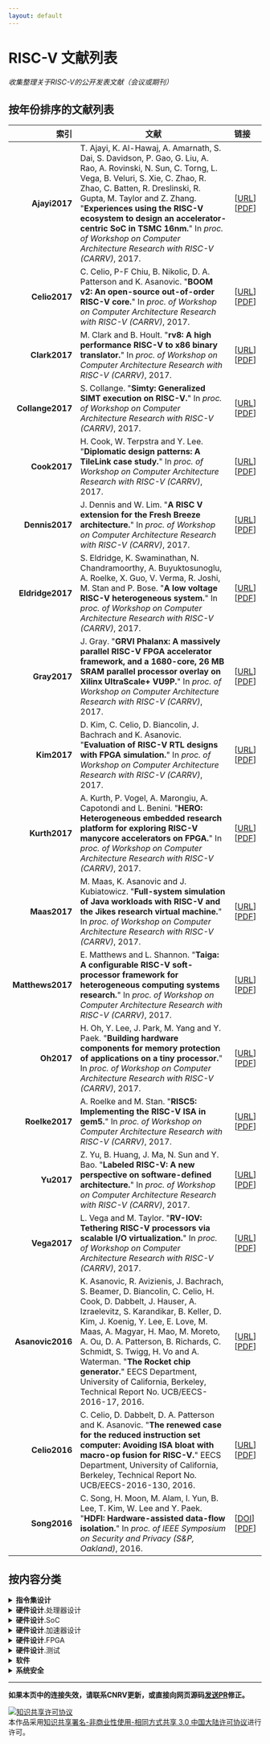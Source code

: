 ```yaml
---
layout: default
---
```


# RISC-V 文献列表

*收集整理关于RISC-V的公开发表文献（会议或期刊）*

## 按年份排序的文献列表

| 索引               | 文献  |  链接     |
| ---:               | ---   | :---     |
| <a name="Ajayi2017">**Ajayi2017**</a> | T. Ajayi, K. Al-Hawaj, A. Amarnath, S. Dai, S. Davidson, P. Gao, G. Liu, A. Rao, A. Rovinski, N. Sun, C. Torng, L. Vega, B. Veluri, S. Xie, C. Zhao, R. Zhao, C. Batten, R. Dreslinski, R. Gupta, M. Taylor and Z. Zhang. "**Experiences using the RISC-V ecosystem to design an accelerator-centric SoC in TSMC 16nm.**" In _proc. of Workshop on Computer Architecture Research with RISC-V (CARRV)_, 2017. | [[URL](https://carrv.github.io/)]  [[PDF](https://carrv.github.io/papers/ajayi-celerity-carrv2017.pdf)] |
| <a name="Celio2017">**Celio2017**</a> | C. Celio, P-F Chiu, B. Nikolic, D. A. Patterson and K. Asanovic. "**BOOM v2: An open-source out-of-order RISC-V core.**" In _proc. of Workshop on Computer Architecture Research with RISC-V (CARRV)_, 2017. | [[URL](https://carrv.github.io/)] [[PDF](https://carrv.github.io/papers/celio-boom2-carrv2017.pdf)] |
| <a name="Clark2017">**Clark2017**</a> | M. Clark and B. Hoult. "**rv8: A high performance RISC-V to x86 binary translator.**" In _proc. of Workshop on Computer Architecture Research with RISC-V (CARRV)_, 2017. | [[URL](https://carrv.github.io/)] [[PDF](https://carrv.github.io/papers/clark-rv8-carrv2017.pdf)] |
| <a name="Collange2017">**Collange2017**</a> | S. Collange. "**Simty: Generalized SIMT execution on RISC-V.**" In _proc. of Workshop on Computer Architecture Research with RISC-V (CARRV)_, 2017. | [[URL](https://carrv.github.io/)] [[PDF](https://carrv.github.io/papers/collange-simty-carrv2017.pdf)] |
| <a name="Cook2017">**Cook2017**</a> | H. Cook, W. Terpstra and Y. Lee. "**Diplomatic design patterns: A TileLink case study.**" In _proc. of Workshop on Computer Architecture Research with RISC-V (CARRV)_, 2017. | [[URL](https://carrv.github.io/)] [[PDF](https://carrv.github.io/papers/cook-diplomacy-carrv2017.pdf)] |
|<a name="Dennis2017">**Dennis2017**</a> | J. Dennis and W. Lim. "**A RISC V extension for the Fresh Breeze architecture.**" In _proc. of Workshop on Computer Architecture Research with RISC-V (CARRV)_, 2017. | [[URL](https://carrv.github.io/)] [[PDF](https://carrv.github.io/papers/dennis-fresh_breeze-carrv2017.pdf)] |
| <a name="Eldridge2017">**Eldridge2017**</a> | S. Eldridge, K. Swaminathan, N. Chandramoorthy, A. Buyuktosunoglu, A. Roelke, X. Guo, V. Verma, R. Joshi, M. Stan and P. Bose. "**A low voltage RISC-V heterogeneous system.**" In _proc. of Workshop on Computer Architecture Research with RISC-V (CARRV)_, 2017. | [[URL](https://carrv.github.io/)] [[PDF](https://carrv.github.io/papers/eldridge-velour-carrv2017.pdf)] |
| <a name="Gray2017">**Gray2017**</a> | J. Gray. "**GRVI Phalanx: A massively parallel RISC-V FPGA accelerator framework, and a 1680-core, 26 MB SRAM parallel processor overlay on Xilinx UltraScale+ VU9P.**" In _proc. of Workshop on Computer Architecture Research with RISC-V (CARRV)_, 2017. | [[URL](https://carrv.github.io/)] [[PDF](https://carrv.github.io/papers/gray-phalanx-carrv2017.pdf)] |
| <a name="Kim2017">**Kim2017**</a> | D. Kim, C. Celio, D. Biancolin, J. Bachrach and K. Asanovic. "**Evaluation of RISC-V RTL designs with FPGA simulation.**"  In _proc. of Workshop on Computer Architecture Research with RISC-V (CARRV)_, 2017. | [[URL](https://carrv.github.io/)] [[PDF](https://carrv.github.io/papers/kim-midas-carrv2017.pdf)] |
| <a name="Kurth2017">**Kurth2017**</a> | A. Kurth, P. Vogel, A. Marongiu, A. Capotondi and L. Benini. "**HERO: Heterogeneous embedded research platform for exploring RISC-V manycore accelerators on FPGA.**" In _proc. of Workshop on Computer Architecture Research with RISC-V (CARRV)_, 2017. | [[URL](https://carrv.github.io/)] [[PDF](https://carrv.github.io/papers/kurth-hero-carrv2017.pdf)] |
| <a name="Maas2017">**Maas2017**</a> | M. Maas, K. Asanovic and J. Kubiatowicz. "**Full-system simulation of Java workloads with RISC-V and the Jikes research virtual machine.**" In _proc. of Workshop on Computer Architecture Research with RISC-V (CARRV)_, 2017. | [[URL](https://carrv.github.io/)] [[PDF](https://carrv.github.io/papers/maas-simulation-jikesrvm-carrv2017.pdf)] |
| <a name="Matthews2017">**Matthews2017**</a> | E. Matthews and L. Shannon. "**Taiga: A configurable RISC-V soft-processor framework for heterogeneous computing systems research.**" In _proc. of Workshop on Computer Architecture Research with RISC-V (CARRV)_, 2017. | [[URL](https://carrv.github.io/)] [[PDF](https://carrv.github.io/papers/matthews-taiga-carrv2017.pdf)] |
| <a name="Oh2017">**Oh2017**</a> | H. Oh, Y. Lee, J. Park, M. Yang and Y. Paek. "**Building hardware components for memory protection of applications on a tiny processor.**"  In _proc. of Workshop on Computer Architecture Research with RISC-V (CARRV)_, 2017. | [[URL](https://carrv.github.io/)] [[PDF](https://carrv.github.io/papers/oh-mpu-carrv2017.pdf)] |
| <a name="Roelke2017">**Roelke2017**</a> | A. Roelke and M. Stan. "**RISC5: Implementing the RISC-V ISA in gem5.**" In _proc. of Workshop on Computer Architecture Research with RISC-V (CARRV)_, 2017. | [[URL](https://carrv.github.io/)] [[PDF](https://carrv.github.io/papers/roelke-risc5-carrv2017.pdf)] |
| <a name="Yu2017">**Yu2017**</a> | Z. Yu, B. Huang, J. Ma, N. Sun and Y. Bao. "**Labeled RISC-V: A new perspective on software-defined architecture.**" In _proc. of Workshop on Computer Architecture Research with RISC-V (CARRV)_, 2017. | [[URL](https://carrv.github.io/)] [[PDF](https://carrv.github.io/papers/yu-labeled_riscv-carrv2017.pdf)] |
| <a name="Vega2017">**Vega2017**</a> | L. Vega and M. Taylor. "**RV-IOV: Tethering RISC-V processors via scalable I/O virtualization.**" In _proc. of Workshop on Computer Architecture Research with RISC-V (CARRV)_, 2017. | [[URL](https://carrv.github.io/)] [[PDF](https://carrv.github.io/papers/vega-rv_iov-carrv2017.pdf)] |
| <a name="Asanovic2016">**Asanovic2016**</a> | K. Asanovic, R. Avizienis, J. Bachrach, S. Beamer, D. Biancolin, C. Celio, H. Cook, D. Dabbelt, J. Hauser, A. Izraelevitz, S. Karandikar, B. Keller, D. Kim, J. Koenig, Y. Lee, E. Love, M. Maas, A. Magyar, H. Mao, M. Moreto, A. Ou, D. A. Patterson, B. Richards, C. Schmidt, S. Twigg, H. Vo and A. Waterman. "**The Rocket chip generator.**" EECS Department, University of California, Berkeley, Technical Report No. UCB/EECS-2016-17, 2016. | [[URL](https://www2.eecs.berkeley.edu/Pubs/TechRpts/2016/EECS-2016-17.html)] [[PDF](https://www2.eecs.berkeley.edu/Pubs/TechRpts/2016/EECS-2016-17.pdf)] |
| <a name="Celio2016">**Celio2016**</a> | C. Celio, D. Dabbelt, D. A. Patterson and K. Asanovic. "**The renewed case for the reduced instruction set computer: Avoiding ISA bloat with macro-op fusion for RISC-V.**" EECS Department, University of California, Berkeley, Technical Report No. UCB/EECS-2016-130, 2016. | [[URL](https://www2.eecs.berkeley.edu/Pubs/TechRpts/2016/EECS-2016-130.html)] [[PDF](http://www2.eecs.berkeley.edu/Pubs/TechRpts/2016/EECS-2016-130.pdf)] |
| <a name="Song2016">**Song2016**</a> | C. Song, H. Moon, M. Alam, I. Yun, B. Lee, T. Kim, W. Lee and Y. Paek. "**HDFI: Hardware-assisted data-flow isolation.**" In _proc. of IEEE Symposium on Security and Privacy (S&P, Oakland)_, 2016. | [[DOI](https://doi.org/10.1109/SP.2016.9)] [[PDF](https://sslab.gtisc.gatech.edu/assets/papers/2016/song:hdfi.pdf)] |


## 按内容分类

<details>
  <summary><b>指令集设计</b></summary>

- [[Collange2017](#Collange2017)]
- [[Dennis2017](#Dennis2017)]
- [[Celio2016](#Celio2016)]
</details>

<details>
  <summary><b>硬件设计</b>.处理器设计</summary>

- [[Celio2017](#Celio2017)]
- [[Collange2017](#Collange2017)]
- [[Dennis2017](#Dennis2017)]
- [[Gray2017](#Gray2017)]
- [[Matthews2017](#Matthews2017)]
- [[Asanovic2016](#Asanovic2016)]
</details>

<details>
  <summary><b>硬件设计</b>.SoC</summary>

- [[Ajayi2017](#Ajayi2017)]
- [[Cook2017](#Cook2017)]
- [[Eldridge2017](#Eldridge2017)]
- [[Kurth2017](#Kurth2017)]
- [[Vega2017](#Vega2017)]
- [[Yu2017](#Yu2017)]
- [[Asanovic2016](#Asanovic2016)]
</details>

<details>
  <summary><b>硬件设计</b>.加速器设计</summary>

- [[Ajayi2017](#Ajayi2017)]
- [[Eldridge2017](#Eldridge2017)]
- [[Gray2017](#Gray2017)]
- [[Kurth2017](#Kurth2017)]
</details>

<details>
  <summary><b>硬件设计</b>.FPGA</summary>

- [[Gray2017](#Gray2017)]
- [[Kim2017](#Kim2017)]
- [[Kurth2017](#Kurth2017)]
- [[Matthews2017](#Matthews2017)]
</details>

<details>
  <summary><b>硬件设计</b>.测试</summary>

- [[Kim2017](#Kim2017)]
</details>

<details>
  <summary><b>软件</b></summary>

- [[Clark2017](#Clark2017)]
- [[Maas2017](#Maas2017)]
- [[Roelke2017](#Roelke2017)]
</details>

<details>
  <summary><b>系统安全</b></summary>

- [[Oh2017](#Oh2017)]
- [[Song2016](#Song2016)]
</details>

------------------------

**如果本页中的连接失效，请联系CNRV更新，或直接向网页源码[发送PR](https://github.com/cnrv/home/pulls)修正。**

<a rel="license" href="http://creativecommons.org/licenses/by-nc-sa/3.0/cn/"><img alt="知识共享许可协议" style="border-width:0" src="https://i.creativecommons.org/l/by-nc-sa/3.0/cn/80x15.png" /></a><br />本作品采用<a rel="license" href="http://creativecommons.org/licenses/by-nc-sa/3.0/cn/">知识共享署名-非商业性使用-相同方式共享 3.0 中国大陆许可协议</a>进行许可。
